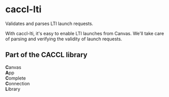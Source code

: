# caccl-lti
Validates and parses LTI launch requests.

With caccl-lti, it's easy to enable LTI launches from Canvas. We'll take care of parsing and verifying the validity of launch requests.

## Part of the CACCL library
**C**anvas  
**A**pp  
**C**omplete  
**C**onnection  
**L**ibrary  
